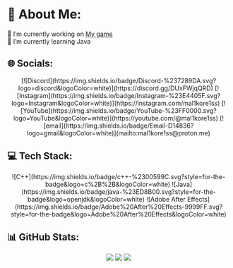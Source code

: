 # 💫 About Me:
🔭 I’m currently working on [My game](https://github.com/Mal1koRe1ss/IncrementalGame)<br>
🌱 I’m currently learning Java

## 🌐 Socials:
<div align="center">
  [![Discord](https://img.shields.io/badge/Discord-%237289DA.svg?logo=discord&logoColor=white)](https://discord.gg/DUxFWjqQRD) 
  [![Instagram](https://img.shields.io/badge/Instagram-%23E4405F.svg?logo=Instagram&logoColor=white)](https://instagram.com/mal1kore1ss) 
  [![YouTube](https://img.shields.io/badge/YouTube-%23FF0000.svg?logo=YouTube&logoColor=white)](https://youtube.com/@mal1kore1ss) 
  [![email](https://img.shields.io/badge/Email-D14836?logo=gmail&logoColor=white)](mailto:mal1kore1ss@proton.me)
</div>

## 💻 Tech Stack:
<div align="center">
  ![C++](https://img.shields.io/badge/c++-%2300599C.svg?style=for-the-badge&logo=c%2B%2B&logoColor=white) 
  ![Java](https://img.shields.io/badge/java-%23ED8B00.svg?style=for-the-badge&logo=openjdk&logoColor=white) 
  ![Adobe After Effects](https://img.shields.io/badge/Adobe%20After%20Effects-9999FF.svg?style=for-the-badge&logo=Adobe%20After%20Effects&logoColor=white)
</div>

## 📊 GitHub Stats:
<div align="center">
  <img src="https://github-readme-stats.vercel.app/api?username=Mal1koRe1ss&theme=dark&hide_border=false&include_all_commits=false&count_private=true" />
  <img src="https://nirzak-streak-stats.vercel.app/?user=Mal1koRe1ss&theme=dark&hide_border=false" />
  <img src="https://github-readme-stats.vercel.app/api/top-langs/?username=Mal1koRe1ss&theme=dark&hide_border=false&include_all_commits=false&count_private=true&layout=compact" />
</div>
